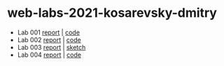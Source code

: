 # web-labs-2021-kosarevsky-dmitry

* Lab 001 [report](lab_report/lab_report_001.md) | [code](simple_API)
* Lab 002 [report](lab_report/lab_report_002.md) | [code](lab2)
* Lab 003 [report](lab_report/lab_report_003.md) | [sketch](https://www.figma.com/file/lHOTFha35V9SogjrigYn76/Artificial-idiot)
* Lab 004 [report](lab_report/lab_report_004.md) | [code](art-idiot)